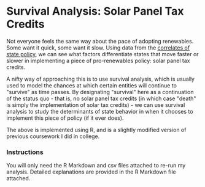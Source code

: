 # Survival Analysis: Solar Panel Tax Credits

Not everyone feels the same way about the pace of adopting renewables. Some want it quick, some want it slow. Using data from the [correlates of state policy](http://ippsr.msu.edu/public-policy/correlates-state-policy), we can see what factors differentiate states that move faster or slower in implementing a piece of pro-renewables policy: solar panel tax credits. 

A nifty way of approaching this is to use survival analysis, which is usually used to model the chances at which certain entities will continue to "survive" as time passes. By designating "survival" here as a continuation of the status quo - that is, no solar panel tax credits (in which case "death" is simply the implementation of solar tax credits) - we can use survival analysis to study the determinants of state behavior in when it chooses to implement this piece of policy (if it ever does).

The above is implemented using R, and is a slightly modified version of previous coursework I did in college. 

### Instructions
You will only need the R Markdown and csv files attached to re-run my analysis. Detailed explanations are provided in the R Markdown file attached.
